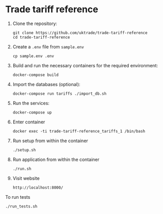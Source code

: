 # Trade tariff reference

1.  Clone the repository:

    ```shell
    git clone https://github.com/uktrade/trade-tariff-reference
    cd trade-tariff-reference
    ```

2.  Create a `.env` file from `sample.env`

    ```shell
    cp sample.env .env

3.  Build and run the necessary containers for the required environment:

    ```shell
    docker-compose build
    ```
4.  Import the databases (optional):

    ```shell
    docker-compose run tariffs ./import_db.sh
    ```
5.  Run the services:

    ```shell
    docker-compose up
    ```
    
6.  Enter container

    ```shell
    docker exec -ti trade-tariff-reference_tariffs_1 /bin/bash
    ```
    
7.  Run setup from within the container

    ```shell
    ./setup.sh
    ```

8.  Run application from within the container

    ```shell
    ./run.sh
    ```
    
9.  Visit website

    ```shell
    http://localhost:8000/
    ```


To run tests

```shell
./run_tests.sh
```
